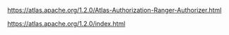 https://atlas.apache.org/1.2.0/Atlas-Authorization-Ranger-Authorizer.html



https://atlas.apache.org/1.2.0/index.html